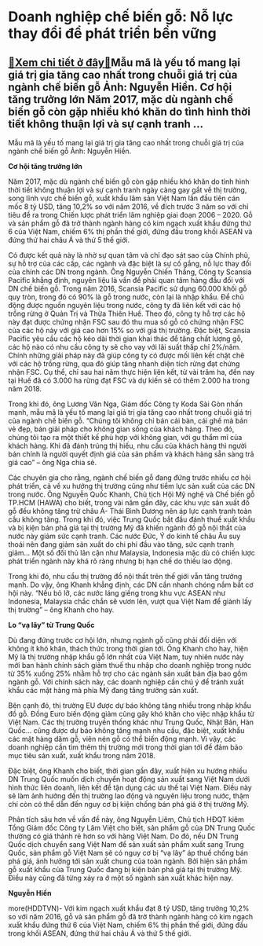 Doanh nghiệp chế biến gỗ: Nỗ lực thay đổi để phát triển bền vững
================================================================

[:gift:Xem chi tiết ở đây:gift:](https://hddtvn.com/doanh-nghiep-che-bien-go-no-luc-thay-doi-de-phat-trien-ben-vung/)Mẫu mã là yếu tố mang lại giá trị gia tăng cao nhất trong chuỗi giá trị của ngành chế biến gỗ Ảnh: Nguyễn Hiền. Cơ hội tăng trưởng lớn Năm 2017, mặc dù ngành chế biến gỗ còn gặp nhiều khó khăn do tình hình thời tiết không thuận lợi và sự cạnh tranh …
----------------------------------------------------------------------------------------------------------------------------------------------------------------------------------------------------------------------------------------------------------







 






 Mẫu mã là yếu tố mang lại giá trị gia tăng cao nhất trong chuỗi giá trị của ngành chế biến gỗ Ảnh: Nguyễn Hiền. 


**Cơ hội tăng trưởng lớn**


Năm 2017, mặc dù ngành chế biến gỗ còn gặp nhiều khó khăn do tình hình thời tiết không thuận lợi và sự cạnh tranh ngày càng gay gắt về thị trường, song lĩnh vực chế biến gỗ, xuất khẩu lâm sản Việt Nam lần đầu tiên cán mốc 8 tỷ USD, tăng 10,2% so với năm 2016, về đích trước 3 năm so với chỉ tiêu đề ra trong Chiến lược phát triển lâm nghiệp giai đoạn 2006 – 2020. Gỗ và sản phẩm gỗ đã trở thành ngành hàng có kim ngạch xuất khẩu đứng thứ 6 của Việt Nam, chiếm 6% thị phần thế giới, đứng đầu trong khối ASEAN và đứng thứ hai châu Á và thứ 5 thế giới.


Có được kết quả này là nhờ sự quan tâm và chỉ đạo sát sao của Chính phủ, sự hỗ trợ của các cấp, các ngành và đặc biệt là sự cố gắng, nỗ lực thay đổi của chính các DN trong ngành. Ông Nguyễn Chiến Thắng, Công ty Scansia Pacific khẳng định, nguyên liệu là vấn đề phải quan tâm hàng đầu đối với DN chế biến gỗ. Trong năm 2016, Scansia Pacific sử dụng 60.000 khối gỗ quy tròn, trong đó có 90% là gỗ trong nước, còn lại là nhập khẩu. Để chủ động được nguồn nguyên liệu trong nước, công ty đã liên kết với các hộ trồng rừng ở Quản Trị và Thừa Thiên Huế. Theo đó, công ty hỗ trợ các hộ này đạt được chứng nhận FSC sau đó thu mua số gỗ có chứng nhận FSC của các hộ này với giá cao hơn 15% so với giá thị trường. Đặc biệt, Scansia Pacific yêu cầu các hộ kéo dài thời gian khai thác để tăng chất lượng gỗ, các hộ nào có nhu cầu công ty sẽ cho vay với lãi suất thấp chỉ 2%/năm. Chính những giải pháp này đã giúp công ty có được mối liên kết chặt chẽ với các hộ trồng rừng, qua đó giúp tăng nhanh diện tích rừng đạt chứng nhận FSC. Cụ thể, chỉ sau hai năm thực hiện liên kết, từ vài trăm ha, đến nay tại Huế đã có 3.000 ha rừng đạt FSC và dự kiến sẽ có thêm 2.000 ha trong năm 2018.


Trong khi đó, ông Lương Văn Nga, Giám đốc Công ty Koda Sài Gòn nhấn mạnh, mẫu mã là yếu tố mang lại giá trị gia tăng cao nhất trong chuỗi giá trị của ngành chế biến gỗ. “Chúng tôi không chỉ bán cái bàn, cái ghế mà bán vẻ đẹp, bán giải pháp cho không gian sống của khách hàng. Theo đó, chúng tôi tạo ra một thiết kế phù hợp với không gian, với gu thẩm mĩ của khách hàng. Khi đã đánh trúng thị hiếu, nhu cầu của khách hàng thì người bán chính là người quyết định giá của sản phẩm và khách hàng sẵn sàng trả giá cao” – ông Nga chia sẻ.


Các chuyên gia cho rằng, ngành chế biến gỗ đang đứng trước nhiều cơ hội phát triển, cả về xu hướng thị trường cũng như tiềm lực sản xuất của các DN trong nước. Ông Nguyễn Quốc Khanh, Chủ tịch Hội Mỹ nghệ và Chế biến gỗ TP.HCM (HAWA) cho biết, trong vài năm gần đây, các khu vực sản xuất đồ gỗ đều không tăng trừ châu Á- Thái Bình Dương nên áp lực cạnh tranh toàn cầu không tăng. Trong khi đó, việc Trung Quốc bắt đầu đánh thuế xuất khẩu và bị kiện bán phá giá tại thị trường Mỹ đã khiến ngành đồ gỗ nội thất của nước này giảm sức cạnh tranh. Các nước Đức, Ý do kinh tế châu Âu suy thoái nên đang giảm sản xuất do chi phí đầu vào tăng, sức cạnh tranh giảm… Một số đối thủ lân cận như Malaysia, Indonesia mặc dù có chiến lược phát triển ngành này khá rõ ràng nhưng bị hạn chế do thiếu lao động.


Trong khi đó, nhu cầu thị trường đồ nội thất trên thế giới vẫn tăng trưởng mạnh. Do vậy, ông Khanh khẳng định, các DN cần nhanh chóng nắm bắt cơ hội này. “Nếu bỏ lỡ, các nước láng giềng trong khu vực ASEAN như Indonesia, Malaysia chắc chắn sẽ vươn lên, vượt qua Việt Nam để giành lấy thị trường” – ông Khanh cho hay.


**Lo “vạ lây” từ Trung Quốc**


Dù đang đứng trước cơ hội lớn, nhưng ngành gỗ cũng phải đối diện với không ít khó khăn, thách thức trong thời gian tới. Ông Khanh cho hay, hiện Mỹ là thị trường nhập khẩu gỗ lớn nhất của Việt Nam, tuy nhiên nước này mới ban hành chính sách giảm thuế thu nhập cho doanh nghiệp trong nước từ 35% xuống 25% nhằm hỗ trợ cho các ngành sản xuất bản địa bao gồm ngành gỗ. Với chính sách này, các doanh nghiệp cần chú ý để tránh xuất khẩu các mặt hàng mà phía Mỹ đang tăng trưởng sản xuất.


Bên cạnh đó, thị trường EU được dự báo không tăng nhiều trong nhập khẩu đồ gỗ. Đồng Euro biến động giảm cũng gây khó khăn cho việc nhập khẩu từ Việt Nam. Các thị trường truyền thống khác như Trung Quốc, Nhật Bản, Hàn Quốc… cũng được dự báo không tăng mạnh nhu cầu, đặc biệt, xuất khẩu các mặt hàng dăm gỗ, viên nén gỗ có thể biến động mạnh. Vì vậy, các doanh nghiệp cần tìm thêm thị trường mới trong thời gian tới để đảm bảo mục tiêu sản xuất, xuất khẩu trong năm 2018.


Đặc biệt, ông Khanh cho biết, thời gian gần đây, xuất hiện xu hướng nhiều DN Trung Quốc muốn dịch chuyển hoạt động sản xuất sang Việt Nam dưới hình thức liên doanh, liên kết để tận dụng các ưu thế tại Việt Nam. Điều này sẽ làm ảnh hưởng đến thị trường lao động và nguyên liệu trong nước, thậm chí còn có thể dẫn đến nguy cơ bị kiện chống bán phá giá ở thị trường Mỹ.


Phân tích sâu hơn về vấn đề này, ông Nguyễn Liêm, Chủ tịch HĐQT kiêm Tổng Giám đốc Công ty Lâm Việt cho biết, sản phẩm gỗ của DN Trung Quốc thường có giá thành rẻ hơn so với hàng Việt Nam. Do đó, nếu DN Trung Quốc dịch chuyển sang Việt Nam để sản xuất sản phẩm xuất sang Trung Quốc, sản phẩm gỗ Việt Nam sẽ có nguy cơ bị “vạ lây” áp thuế chống bán phá giá, ảnh hưởng tới sản xuất chung của toàn ngành. Bởi hiện sản phẩm gỗ xuất khẩu của Trung Quốc đang bị kiện bán phá giá tại thị trường Mỹ. Điều này cũng đã từng xảy ra ở một số ngành sản xuất khác hiện nay.






**Nguyễn Hiền**



more(HDDTVN)- Với kim ngạch xuất khẩu đạt 8 tỷ USD, tăng trưởng 10,2% so với năm 2016, gỗ và sản phẩm gỗ đã trở thành ngành hàng có kim ngạch xuất khẩu đứng thứ 6 của Việt Nam, chiếm 6% thị phần thế giới, đứng đầu trong khối ASEAN, đứng thứ hai châu Á và thứ 5 thế giới.

